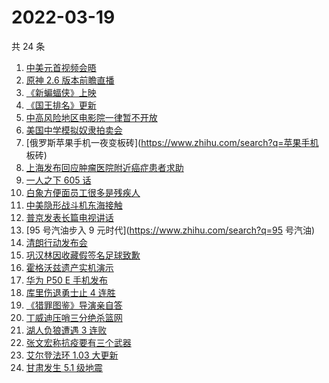 # 2022-03-19

共 24 条

<!-- BEGIN -->
<!-- 最后更新时间 Sat Mar 19 2022 17:09:28 GMT+0800 (China Standard Time) -->

1. [中美元首视频会晤](https://www.zhihu.com/search?q=中美元首会晤)
1. [原神 2.6 版本前瞻直播](https://www.zhihu.com/search?q=原神)
1. [《新蝙蝠侠》上映](https://www.zhihu.com/search?q=新蝙蝠侠)
1. [《国王排名》更新](https://www.zhihu.com/search?q=国王排名)
1. [中高风险地区电影院一律暂不开放](https://www.zhihu.com/search?q=国家电影局发文)
1. [美国中学模拟奴隶拍卖会](https://www.zhihu.com/search?q=模拟奴隶拍卖会)
1. [俄罗斯苹果手机一夜变板砖](https://www.zhihu.com/search?q=苹果手机 板砖)
1. [上海发布回应肿瘤医院附近癌症患者求助](https://www.zhihu.com/search?q=上海发布回应癌症患者求助)
1. [一人之下 605 话](https://www.zhihu.com/search?q=一人之下)
1. [白象方便面员工很多是残疾人](https://www.zhihu.com/search?q=白象)
1. [中美隐形战斗机东海接触](https://www.zhihu.com/search?q=中美隐形战斗机)
1. [普京发表长篇电视讲话](https://www.zhihu.com/search?q=普京长篇电视讲话)
1. [95 号汽油步入 9 元时代](https://www.zhihu.com/search?q=95 号汽油)
1. [清朗行动发布会](https://www.zhihu.com/search?q=清朗行动)
1. [巩汉林因收藏假签名足球致歉](https://www.zhihu.com/search?q=巩汉林)
1. [霍格沃兹遗产实机演示](https://www.zhihu.com/search?q=霍格沃兹遗产)
1. [华为 P50 E 手机发布](https://www.zhihu.com/search?q=华为P50E)
1. [库里伤退勇士止 4 连胜](https://www.zhihu.com/search?q=勇士)
1. [《猎罪图鉴》导演亲自答](https://www.zhihu.com/search?q=猎罪图鉴)
1. [丁威迪压哨三分绝杀篮网](https://www.zhihu.com/search?q=篮网)
1. [湖人负狼遭遇 3 连败](https://www.zhihu.com/search?q=湖人)
1. [张文宏称抗疫要有三个武器](https://www.zhihu.com/search?q=张文宏)
1. [艾尔登法环 1.03 大更新](https://www.zhihu.com/search?q=艾尔登法环更新)
1. [甘肃发生 5.1 级地震](https://www.zhihu.com/search?q=甘肃地震)

<!-- END -->
